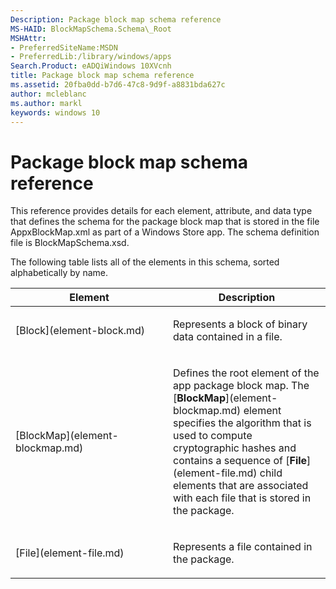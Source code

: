 ```yaml
---
Description: Package block map schema reference
MS-HAID: BlockMapSchema.Schema\_Root
MSHAttr:
- PreferredSiteName:MSDN
- PreferredLib:/library/windows/apps
Search.Product: eADQiWindows 10XVcnh
title: Package block map schema reference
ms.assetid: 20fba0dd-b7d6-47c8-9d9f-a8831bda627c
author: mcleblanc
ms.author: markl
keywords: windows 10
---
```


# Package block map schema reference


This reference provides details for each element, attribute, and data type that defines the schema for the package block map that is stored in the file AppxBlockMap.xml as part of a Windows Store app. The schema definition file is BlockMapSchema.xsd.

The following table lists all of the elements in this schema, sorted alphabetically by name.

<table>
<colgroup>
<col width="50%" />
<col width="50%" />
</colgroup>
<thead>
<tr class="header">
<th>Element</th>
<th>Description</th>
</tr>
</thead>
<tbody>
<tr class="odd">
<td>[Block](element-block.md)</td>
<td><p>Represents a block of binary data contained in a file.</p></td>
</tr>
<tr class="even">
<td>[BlockMap](element-blockmap.md)</td>
<td><p>Defines the root element of the app package block map. The [<strong>BlockMap</strong>](element-blockmap.md) element specifies the algorithm that is used to compute cryptographic hashes and contains a sequence of [<strong>File</strong>](element-file.md) child elements that are associated with each file that is stored in the package.</p></td>
</tr>
<tr class="odd">
<td>[File](element-file.md)</td>
<td><p>Represents a file contained in the package.</p></td>
</tr>
</tbody>
</table>

 

 

 



